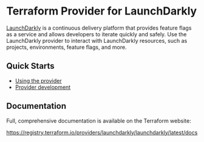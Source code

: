 # Terraform Provider for LaunchDarkly

[LaunchDarkly](https://launchdarkly.com) is a continuous delivery platform that provides feature flags as a service and allows developers to iterate quickly and safely. Use the LaunchDarkly provider to interact with LaunchDarkly resources, such as projects, environments, feature flags, and more.

## Quick Starts

- [Using the provider](https://registry.terraform.io/providers/launchdarkly/launchdarkly/latest/docs)
- [Provider development](DEVELOPMENT.md)

## Documentation

Full, comprehensive documentation is available on the Terraform website:

https://registry.terraform.io/providers/launchdarkly/launchdarkly/latest/docs
